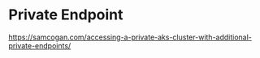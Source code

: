 # Private Endpoint

https://samcogan.com/accessing-a-private-aks-cluster-with-additional-private-endpoints/
